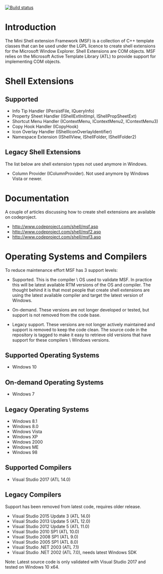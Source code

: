 [![Build status](https://ci.appveyor.com/api/projects/status/9o2gbepqfcw1g141/branch/master?svg=true)](https://ci.appveyor.com/project/vbaderks/msf/branch/master)

Introduction
============
The Mini Shell extension Framework (MSF) is a collection of C++ template classes that can be 
used under the LGPL licence to create shell extensions for the Microsoft Window Explorer.
Shell Extensions are COM objects. MSF relies on the Microsoft Active Template Library (ATL) to
provide support for implementing COM objects. 

Shell Extensions
==========================

Supported
---------
* Info Tip Handler (IPersistFile, IQueryInfo) 
* Property Sheet Handler (IShellExtInitImpl, IShellPropSheetExt) 
* Shortcut Menu Handler (IContextMenu, IContextMenu2, IContextMenu3) 
* Copy Hook Handler (ICopyHook)
* Icon Overlay Handler (IShellIconOverlayIdentifier)
* Namespace Extension (IShellView, IShellFolder, IShellFolder2)

Legacy Shell Extensions
-----------------------
The list below are shell extension types not used anymore in Windows.

* Column Provider (IColumnProvider). Not used anymore by Windows Vista or newer.

Documentation
=============
A couple of articles discussing how to create shell extensions are available on codeproject.
* http://www.codeproject.com/shell/msf.asp
* http://www.codeproject.com/shell/msf2.asp
* http://www.codeproject.com/shell/msf3.asp

Operating Systems and Compilers
===============================
To reduce maintenance effort MSF has 3 support levels:
 - Supported. This is the compiler \ OS used to validate MSF.
   In practice this will be latest available RTM versions of the OS and compiler.
   The thought behind it is that most people that create shell extensions are
   using the latest available compiler and target the latest version of Windows.

 - On-demand. These versions are not longer developed or tested, but support is
   not removed from the code base.

 - Legacy support. These versions are 
   not longer actively maintained and support is removed to keep the code clean.
   The source code in the repository is tagged to make it easy to retrieve 
   old versions that have support for these compilers \ Windows versions.

Supported Operating Systems
---------------------------
* Windows 10

On-demand Operating Systems
---------------------------
* Windows 7

Legacy Operating Systems
------------------------
* Windows 8.1
* Windows 8.0
* Windows Vista
* Windows XP
* Windows 2000
* Windows ME
* Windows 98

Supported Compilers
-------------------
* Visual Studio 2017 (ATL 14.0)

Legacy Compilers
----------------
 Support has been removed from latest code, requires older release.

* Visual Studio 2015 Update 3 (ATL 14.0)
* Visual Studio 2013 Update 5 (ATL 12.0)
* Visual Studio 2012 Update 5 (ATL 11.0)
* Visual Studio 2010 SP1 (ATL 10.0)
* Visual Studio 2008 SP1 (ATL 9.0)
* Visual Studio 2005 SP1 (ATL 8.0)
* Visual Studio .NET 2003 (ATL 7.1)
* Visual Studio .NET 2002 (ATL 7.0), needs latest Windows SDK

Note: Latest source code is only validated with Visual Studio 2017 and tested on Windows 10 x64.
